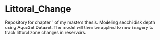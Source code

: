 # Littoral_Change
Repository for chapter 1 of my masters thesis. Modeling secchi disk depth using AquaSat Dataset. The model will then be applied to new imagery to track littoral zone changes in reservoirs. 

